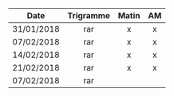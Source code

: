 |Date | Trigramme | Matin  | AM  |
|-----|:---------:|:------:|:---:|
| 31/01/2018 | rar |    x  |  x  |
| 07/02/2018 | rar |    x  |  x  |
| 14/02/2018 | rar |    x  |  x  |
| 21/02/2018 | rar |    x  |  x  |
| 07/02/2018 | rar |       |     |
